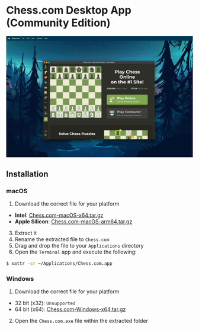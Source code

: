 # Chess.com Desktop App (Community Edition)

![screenshot](assets/screenshot.jpg)

## Installation
### macOS
1. Download the correct file for your platform
 - **Intel**: [Chess.com-macOS-x64.tar.gz](https://github.com/damianperera/chess.com/releases/latest/download/Chess.com-macOS-x64.tar.gz)
 - **Apple Silicon**: [Chess.com-macOS-arm64.tar.gz](https://github.com/damianperera/chess.com/releases/latest/download/Chess.com-macOS-arm64.tar.gz)
3. Extract it
4. Rename the extracted file to `Chess.com`
5. Drag and drop the file to your `Applications` directory
6. Open the `Terminal` app and execute the following:
  ```sh
  $ xattr -cr ~/Applications/Chess.com.app
  ```
### Windows
1. Download the correct file for your platform
 - 32 bit (x32): `Unsupported`
 - 64 bit (x64): [Chess.com-Windows-x64.tar.gz](https://github.com/damianperera/chess.com/releases/latest/download/Chess.com-Windows-x64.tar.gz)
2. Open the `Chess.com.exe` file within the extracted folder
